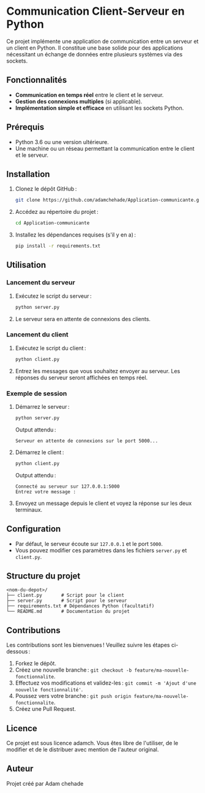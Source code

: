 # Communication Client-Serveur en Python

Ce projet implémente une application de communication entre un serveur et un client en Python. Il constitue une base solide pour des applications nécessitant un échange de données entre plusieurs systèmes via des sockets.

## Fonctionnalités

- **Communication en temps réel** entre le client et le serveur.
- **Gestion des connexions multiples** (si applicable).
- **Implémentation simple et efficace** en utilisant les sockets Python.

## Prérequis

- Python 3.6 ou une version ultérieure.
- Une machine ou un réseau permettant la communication entre le client et le serveur.

## Installation

1. Clonez le dépôt GitHub :
   ```bash
   git clone https://github.com/adamchehade/Application-communicante.git
   ```
2. Accédez au répertoire du projet :
   ```bash
   cd Application-communicante
   ```
3. Installez les dépendances requises (s'il y en a) :
   ```bash
   pip install -r requirements.txt
   ```

## Utilisation

### Lancement du serveur

1. Exécutez le script du serveur :
   ```bash
   python server.py
   ```
2. Le serveur sera en attente de connexions des clients.

### Lancement du client

1. Exécutez le script du client :
   ```bash
   python client.py
   ```
2. Entrez les messages que vous souhaitez envoyer au serveur. Les réponses du serveur seront affichées en temps réel.

### Exemple de session

1. Démarrez le serveur :
   ```bash
   python server.py
   ```
   Output attendu :
   ```
   Serveur en attente de connexions sur le port 5000...
   ```

2. Démarrez le client :
   ```bash
   python client.py
   ```
   Output attendu :
   ```
   Connecté au serveur sur 127.0.0.1:5000
   Entrez votre message :
   ```

3. Envoyez un message depuis le client et voyez la réponse sur les deux terminaux.

## Configuration

- Par défaut, le serveur écoute sur `127.0.0.1` et le port `5000`.
- Vous pouvez modifier ces paramètres dans les fichiers `server.py` et `client.py`.

## Structure du projet

```
<nom-du-depot>/
├── client.py       # Script pour le client
├── server.py       # Script pour le serveur
├── requirements.txt # Dépendances Python (facultatif)
└── README.md       # Documentation du projet
```

## Contributions

Les contributions sont les bienvenues ! Veuillez suivre les étapes ci-dessous :

1. Forkez le dépôt.
2. Créez une nouvelle branche : `git checkout -b feature/ma-nouvelle-fonctionnalite`.
3. Effectuez vos modifications et validez-les : `git commit -m 'Ajout d'une nouvelle fonctionnalité'`.
4. Poussez vers votre branche : `git push origin feature/ma-nouvelle-fonctionnalite`.
5. Créez une Pull Request.

## Licence

Ce projet est sous licence adamch. Vous êtes libre de l'utiliser, de le modifier et de le distribuer avec mention de l'auteur original.

## Auteur

Projet créé par Adam chehade

